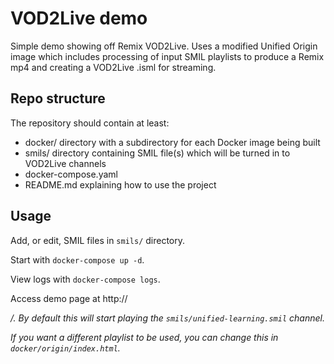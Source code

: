 # VOD2Live demo 
Simple demo showing off Remix VOD2Live. Uses a modified Unified Origin image
which includes processing of input SMIL playlists to produce a Remix mp4 and
creating a VOD2Live .isml for streaming.

## Repo structure
The repository should contain at least:
* docker/ directory with a subdirectory for each Docker image being built
* smils/ directory containing SMIL file(s) which will be turned in to VOD2Live channels
* docker-compose.yaml
* README.md explaining how to use the project

## Usage
Add, or edit, SMIL files in ``smils/`` directory.

Start with ``docker-compose up -d``.

View logs with ``docker-compose logs``.

Access demo page at http://<address>/. By default this will start playing the
``smils/unified-learning.smil`` channel.

If you want a different playlist to be used, you can change this in
``docker/origin/index.html``.
